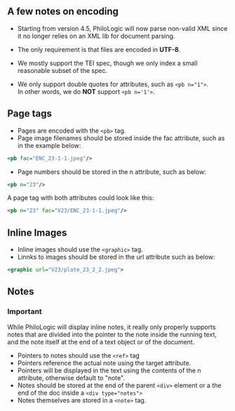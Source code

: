 ## A few notes on encoding ##

* Starting from version 4.5, PhiloLogic will now parse non-valid XML since it no longer relies on an XML lib for document parsing.

* The only requirement is that files are encoded in **UTF-8**.

* We mostly support the TEI spec, though we only index a small reasonable subset of the spec.

* We only support double quotes for attributes, such as `<pb n="1">`.<br>
In other words, we do **NOT** support `<pb n='1'>`.

## Page tags ##
* Pages are encoded with the `<pb>` tag.
* Page image filenames should be stored inside the fac attribute, such as in the example below:
```XML
<pb fac="ENC_23-1-1.jpeg"/>
```
* Page numbers should be stored in the n attribute, such as below:
```XML
<pb n="23"/>
```

A page tag with both attributes could look like this:
```XML
<pb n="23" fac="V23/ENC_23-1-1.jpeg"/>
```

## Inline Images ##
* Inline images should use the `<graphic>` tag.
* Linnks to images should be stored in the url attribute such as below:
```XML
<graphic url="V23/plate_23_2_2.jpeg">
```

## Notes ##
### Important ###
While PhiloLogic will display inline notes, it really only properly supports notes
that are divided into the pointer to the note inside the running text, and the note
itself at the end of a text object or of the document.

* Pointers to notes should use the `<ref>` tag
* Pointers reference the actual note using the target attribute.
* Pointers will be displayed in the text using the contents of the n attribute, otherwise default to "note".
* Notes should be stored at the end of the parent `<div>` element or a the end of the doc inside a `<div type="notes">`
* Notes themselves are stored in a `<note>` tag.
